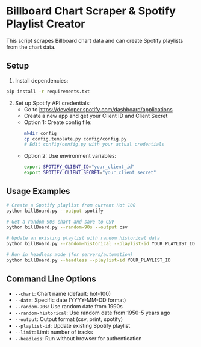 # Billboard Chart Scraper & Spotify Playlist Creator

This script scrapes Billboard chart data and can create Spotify playlists from the chart data.

## Setup

1. Install dependencies:
```bash
pip install -r requirements.txt
```

2. Set up Spotify API credentials:
   - Go to https://developer.spotify.com/dashboard/applications
   - Create a new app and get your Client ID and Client Secret
   - Option 1: Create config file:
     ```bash
     mkdir config
     cp config.template.py config/config.py
     # Edit config/config.py with your actual credentials
     ```
   - Option 2: Use environment variables:
     ```bash
     export SPOTIFY_CLIENT_ID="your_client_id"
     export SPOTIFY_CLIENT_SECRET="your_client_secret"
     ```

## Usage Examples

```bash
# Create a Spotify playlist from current Hot 100
python billBoard.py --output spotify

# Get a random 90s chart and save to CSV
python billBoard.py --random-90s --output csv

# Update an existing playlist with random historical data
python billBoard.py --random-historical --playlist-id YOUR_PLAYLIST_ID

# Run in headless mode (for servers/automation)
python billBoard.py --headless --playlist-id YOUR_PLAYLIST_ID
```

## Command Line Options

- `--chart`: Chart name (default: hot-100)
- `--date`: Specific date (YYYY-MM-DD format)
- `--random-90s`: Use random date from 1990s
- `--random-historical`: Use random date from 1950-5 years ago
- `--output`: Output format (csv, print, spotify)
- `--playlist-id`: Update existing Spotify playlist
- `--limit`: Limit number of tracks
- `--headless`: Run without browser for authentication
